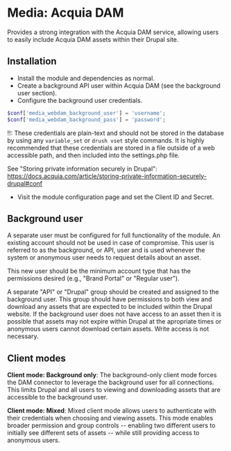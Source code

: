 # Media: Acquia DAM

Provides a strong integration with the Acquia DAM service, allowing users to easily include Acquia DAM assets within their Drupal site.

## Installation

* Install the module and dependencies as normal.
* Create a background API user within Acquia DAM (see the background user section).
* Configure the background user credentials.

```php
$conf['media_webdam_background_user'] = 'username';
$conf['media_webdam_background_pass'] = 'password';
```

!!: These credentials are plain-text and should not be stored in the database by using any `variable_set` or `drush vset` style commands. It is highly recommended that these credentials are stored in a file outside of a web accessible path, and then included into the settings.php file.

See "Storing private information securely in Drupal": https://docs.acquia.com/article/storing-private-information-securely-drupal#conf

* Visit the module configuration page and set the Client ID and Secret.

## Background user

A separate user must be configured for full functionality of the module. An existing account should not be used in case of compromise. This user is referred to as the background, or API, user and is used whenever the system or anonymous user needs to request details about an asset.

This new user should be the minimum account type that has the permissions desired (e.g., "Brand Portal" or "Regular user").

A separate "API" or "Drupal" group should be created and assigned to the background user. This group should have permissions to both view and download any assets that are expected to be included within the Drupal website. If the background user does not have access to an asset then it is possible that assets may not expire within Drupal at the apropriate times or anonymous users cannot download certain assets. Write access is not necessary.

## Client modes

**Client mode: Background only**: The background-only client mode forces the DAM connector to leverage the background user for all connections. This limits Drupal and all users to viewing and downloading assets that are accessible to the background user.

**Client mode: Mixed**: Mixed client mode allows users to authenticate with their credentials when choosing and viewing assets. This mode enables broader permission and group controls -- enabling two different users to initially see different sets of assets -- while still providing access to anonymous users.
